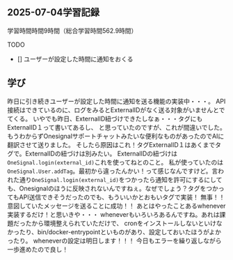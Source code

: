 ## 2025-07-04学習記録
学習時間時間9時間（総合学習時間562.9時間）

TODO
  - []  ユーザーが設定した時間に通知をおくる
  
## 学び
昨日に引き続きユーザーが設定した時間に通知を送る機能の実装中・・・。
API接続はできているのに、ログをみるとExternalIDがなく送る対象がいませんとでてくる。
いやでも昨日、ExternalID紐づけできたしなぁ・・・タグにもExternalID１って書いてあるし、
と思っていたのですが、これが間違いでした。
もうわからずOnesignalサポートチャットみたいな便利なものがあったのでAIに翻訳させて送りました。
そしたら原因はこれ！タグExternalID１はあくまでタグで。ExternalIDの紐づけは別みたい。
ExternalIDの紐づけは```OneSignal.login(external_id)```これを使ってねとのこと。
私が使っていたのは``OneSignal.User.addTag``。最初から違ったんかい！って感じなんですけど。言われた通り```OneSignal.login(external_id)```をつかったら通知を許可にするにしても、Onesignalのほうに反映されないんですねぇ。なぜでしょう？タグをつかってもAPI送信できそうだったのでも、もういいかとおもいタグで実装！
無事！！意図していたメッセージを送ることに成功！！
あとはやったことあるwhenever実装するだけ！と思いきや・・・
wheneverもいろいろあるんですね。あれは課題だったから環境整えられていただけで、
cronをインストールしないといけなかったり、bin/docker-entrypointといものがあり、設定しておいたほうがよかったり。
wheneverの設定は明日します！！！
今日もエラーを繰り返しながら一歩進めたので良し！

